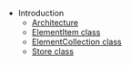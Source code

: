 * Introduction
  * [Architecture](home.md)
  * [ElementItem class](item-class/item-class.md#elementitem-classes)
  * [ElementCollection class](collection-class/collection-class.md)
  * [Store class](store-class/store-class.md)